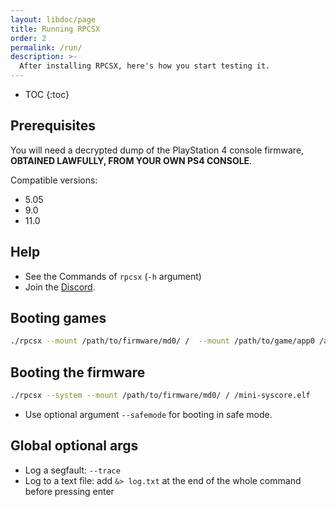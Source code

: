```yaml
---
layout: libdoc/page
title: Running RPCSX
order: 2
permalink: /run/
description: >-
  After installing RPCSX, here's how you start testing it.
---
```


- TOC
{:toc}

## Prerequisites

You will need a decrypted dump of the PlayStation 4 console firmware, **OBTAINED LAWFULLY, FROM YOUR OWN PS4 CONSOLE**.

Compatible versions:

- 5.05
- 9.0
- 11.0

## Help

- See the Commands of `rpcsx` (`-h` argument)
- Join the [Discord](https://discord.com/invite/WEGamDwZnE).

## Booting games

```sh
./rpcsx --mount /path/to/firmware/md0/ /  --mount /path/to/game/app0 /app0 /app0/eboot.bin [optional args, without brackets]
```

## Booting the firmware

```sh
./rpcsx --system --mount /path/to/firmware/md0/ / /mini-syscore.elf
```

- Use optional argument `--safemode` for booting in safe mode.

## Global optional args

- Log a segfault: `--trace`
- Log to a text file: add `&> log.txt` at the end of the whole command before pressing enter
